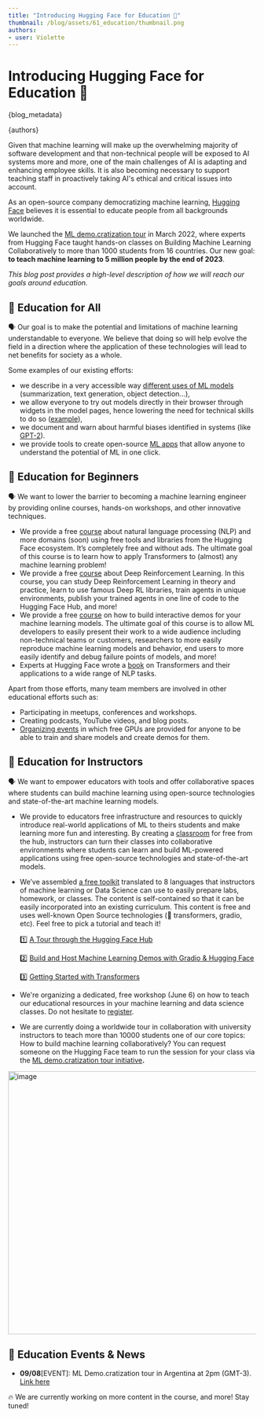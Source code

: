 ```yaml
---
title: "Introducing Hugging Face for Education 🤗"
thumbnail: /blog/assets/61_education/thumbnail.png
authors:
- user: Violette
---
```


# Introducing Hugging Face for Education 🤗

{blog_metadata}

{authors}

Given that machine learning will make up the overwhelming majority of software development and that non-technical people will be exposed to AI systems more and more, one of the main challenges of AI is adapting and enhancing employee skills. It is also becoming necessary to support teaching staff in proactively taking AI's ethical and critical issues into account. 

As an open-source company democratizing machine learning, [Hugging Face](https://huggingface.co/) believes it is essential to educate people from all backgrounds worldwide.

We launched the [ML demo.cratization tour](https://www.notion.so/ML-Demo-cratization-tour-with-66847a294abd4e9785e85663f5239652) in March 2022, where experts from Hugging Face taught hands-on classes on Building Machine Learning Collaboratively to more than 1000 students from 16 countries. Our new goal: **to teach machine learning to 5 million people by the end of 2023**.

*This blog post provides a high-level description of how we will reach our goals around education.*

## 🤗 **Education for All**

🗣️ Our goal is to make the potential and limitations of machine learning understandable to everyone. We believe that doing so will help evolve the field in a direction where the application of these technologies will lead to net benefits for society as a whole. 

Some examples of our existing efforts:
- we describe in a very accessible way [different uses of ML models](https://huggingface.co/tasks) (summarization, text generation, object detection…),
- we allow everyone to try out models directly in their browser through widgets in the model pages, hence lowering the need for technical skills to do so ([example](https://huggingface.co/cmarkea/distilcamembert-base-sentiment)),
- we document and warn about harmful biases identified in systems (like [GPT-2](https://huggingface.co/gpt2#limitations-and-bias)).
- we provide tools to create open-source [ML apps](https://huggingface.co/spaces) that allow anyone to understand the potential of ML in one click.

## 🤗 **Education for Beginners**

🗣️ We want to lower the barrier to becoming a machine learning engineer by providing online courses, hands-on workshops, and other innovative techniques.

- We provide a free [course](https://huggingface.co/course/chapter1/1) about natural language processing (NLP) and more domains (soon) using free tools and libraries from the Hugging Face ecosystem. It’s completely free and without ads. The ultimate goal of this course is to learn how to apply Transformers to (almost) any machine learning problem!
- We provide a free [course](https://github.com/huggingface/deep-rl-class) about Deep Reinforcement Learning. In this course, you can study Deep Reinforcement Learning in theory and practice, learn to use famous Deep RL libraries, train agents in unique environments, publish your trained agents in one line of code to the Hugging Face Hub, and more!
- We provide a free [course](https://huggingface.co/course/chapter9/1) on how to build interactive demos for your machine learning models. The ultimate goal of this course is to allow ML developers to easily present their work to a wide audience including non-technical teams or customers, researchers to more easily reproduce machine learning models and behavior, end users to more easily identify and debug failure points of models, and more!
- Experts at Hugging Face wrote a [book](https://transformersbook.com/) on Transformers and their applications to a wide range of NLP tasks.

Apart from those efforts, many team members are involved in other educational efforts such as:
- Participating in meetups, conferences and workshops.
- Creating podcasts, YouTube videos, and blog posts.
- [Organizing events](https://github.com/huggingface/community-events/tree/main/huggan) in which free GPUs are provided for anyone to be able to train and share models and create demos for them.

## 🤗 **Education for Instructors**

🗣️ We want to empower educators with tools and offer collaborative spaces where students can build machine learning using open-source technologies and state-of-the-art machine learning models.

- We provide to educators free infrastructure and resources to quickly introduce real-world applications of ML to theirs students and make learning more fun and interesting. By creating a [classroom](https://huggingface.co/classrooms) for free from the hub, instructors can turn their classes into collaborative environments where students can learn and build ML-powered applications using free open-source technologies and state-of-the-art models. 

- We’ve assembled [a free toolkit](https://github.com/huggingface/education-toolkit) translated to 8 languages that instructors of machine learning or Data Science can use to easily prepare labs, homework, or classes. The content is self-contained so that it can be easily incorporated into an existing curriculum. This content is free and uses well-known Open Source technologies (🤗 transformers, gradio, etc). Feel free to pick a tutorial and teach it!

    
    1️⃣ [A Tour through the Hugging Face Hub](https://github.com/huggingface/education-toolkit/blob/main/01_huggingface-hub-tour.md)
    
    2️⃣ [Build and Host Machine Learning Demos with Gradio & Hugging Face](https://colab.research.google.com/github/huggingface/education-toolkit/blob/main/02_ml-demos-with-gradio.ipynb)
    
    3️⃣ [Getting Started with Transformers](https://colab.research.google.com/github/huggingface/education-toolkit/blob/main/03_getting-started-with-transformers.ipynb)
    
- We're organizing a dedicated, free workshop (June 6) on how to teach our educational resources in your machine learning and data science classes. Do not hesitate to [register](https://www.eventbrite.com/e/how-to-teach-open-source-machine-learning-tools-tickets-310980931337).
- We are currently doing a worldwide tour in collaboration with university instructors to teach more than 10000 students one of our core topics: How to build machine learning collaboratively? You can request someone on the Hugging Face team to run the session for your class via the [ML demo.cratization tour initiative](https://www.notion.so/ML-Demo-cratization-tour-with-66847a294abd4e9785e85663f5239652)**.**

 <img width="535" alt="image" src="https://user-images.githubusercontent.com/95622912/164271167-58ec0115-dda1-4217-a308-9d4b2fbf86f5.png">

## 🤗 **Education Events & News**

- **09/08**[EVENT]: ML Demo.cratization tour in Argentina at 2pm (GMT-3). [Link here](https://www.uade.edu.ar/agenda/clase-pr%C3%A1ctica-con-hugging-face-c%C3%B3mo-construir-machine-learning-de-forma-colaborativa/)


🔥 We are currently working on more content in the course, and more! Stay tuned!

